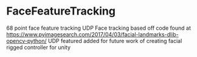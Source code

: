 # FaceFeatureTracking
68 point face feature tracking UDP
Face tracking based off code found at https://www.pyimagesearch.com/2017/04/03/facial-landmarks-dlib-opencv-python/
UDP featured added for future work of creating facial rigged controller for unity
